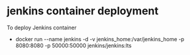 # jenkins container deployment

To deploy Jenkins container

- docker run --name jenkins -d -v jenkins_home:/var/jenkins_home -p 8080:8080 -p 50000:50000 jenkins/jenkins:lts
